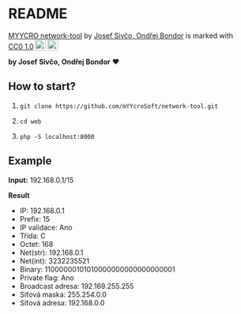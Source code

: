 # README #
<p xmlns:cc="http://creativecommons.org/ns#" xmlns:dct="http://purl.org/dc/terms/"><a property="dct:title" rel="cc:attributionURL" href="https://github.com/mYYcroSoft/network-tool">MYYCRO network-tool</a> by <a rel="cc:attributionURL dct:creator" property="cc:attributionName" href="https://github.com/mYYcroSoft">Josef Sivčo, Ondřej Bondor</a> is marked with <a href="https://creativecommons.org/publicdomain/zero/1.0/?ref=chooser-v1" target="_blank" rel="license noopener noreferrer" style="display:inline-block;">CC0 1.0<img style="height:22px!important;margin-left:3px;vertical-align:text-bottom;" src="https://mirrors.creativecommons.org/presskit/icons/cc.svg?ref=chooser-v1" alt=""><img style="height:22px!important;margin-left:3px;vertical-align:text-bottom;" src="https://mirrors.creativecommons.org/presskit/icons/zero.svg?ref=chooser-v1" alt=""></a></p>

**by Josef Sivčo, Ondřej Bondor** ❤️

## How to start?


1) `git clone https://github.com/mYYcroSoft/network-tool.git`

2) `cd web`

3) `php -S localhost:8000`

## Example

**Input:** 192.168.0.1/15

**Result**

- IP: 192.168.0.1
- Prefix: 15
- IP validace: Ano
- Třída: C
- Octet: 168
- Net(str): 192.168.0.1
- Net(int): 3232235521
- Binary: 11000000101010000000000000000001
- Private flag: Ano
- Broadcast adresa: 192.169.255.255
- Síťová maska: 255.254.0.0
- Síťová adresa: 192.168.0.0